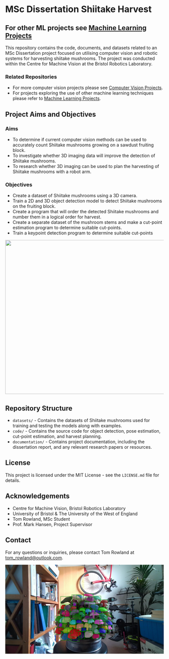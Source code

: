# MSc Dissertation Shiitake Harvest
## For other ML projects see [Machine Learning Projects](https://github.com/trow-land/Machine-Learning)

This repository contains the code, documents, and datasets related to an MSc Dissertation project focused on utilising computer vision and robotic systems for harvesting shiitake mushrooms. The project was conducted within the Centre for Machine Vision at the Bristol Robotics Laboratory.

### Related Repositories
- For more computer vision projects please see [Computer Vision Projects](https://github.com/trow-land/Computer-Vision-Projects).
- For projects exploring the use of other machine learning techniques please refer to [Machine Learning Projects](https://github.com/trow-land/Machine-Learning).

## Project Aims and Objectives

### Aims

- To determine if current computer vision methods can be used to accurately count Shiitake mushrooms growing on a sawdust fruiting block.
- To investigate whether 3D imaging data will improve the detection of Shiitake mushrooms.
- To research whether 3D imaging can be used to plan the harvesting of Shiitake mushrooms with a robot arm.

### Objectives

- Create a dataset of Shiitake mushrooms using a 3D camera.
- Train a 2D and 3D object detection model to detect Shiitake mushrooms on the fruiting block.
- Create a program that will order the detected Shiitake mushrooms and number them in a logical order for harvest.
- Create a separate dataset of the mushroom stems and make a cut-point estimation program to determine suitable cut-points.
- Train a keypoint detection program to determine suitable cut-points

<!-- ![Uploading Mask-RCNN2.png…]() -->


<p align="center">
  <img width="870" height="490" src="https://github.com/trow-land/MSc-Dissertation-Shiitake-Harvest/blob/main/images/inference_gif.gif">
</p>

## Repository Structure

- `datasets/` - Contains the datasets of Shiitake mushrooms used for training and testing the models along with examples. 
- `code/` - Contains the source code for object detection, pose estimation, cut-point estimation, and harvest planning.
- `documentation/` - Contains project documentation, including the dissertation report, and any relevant research papers or resources.



## License

This project is licensed under the MIT License - see the `LICENSE.md` file for details.

## Acknowledgements

- Centre for Machine Vision, Bristol Robotics Laboratory
- University of Bristol & The University of the West of England
- Tom Rowland, MSc Student
- Prof. Mark Hansen, Project Supervisor


## Contact

For any questions or inquiries, please contact Tom Rowland at tom_rowland@outlook.com.


![mask_rcnn](https://github.com/trow-land/MSc-Dissertation-Shiitake-Harvest/blob/main/images/Mask-RCNN2.png)
